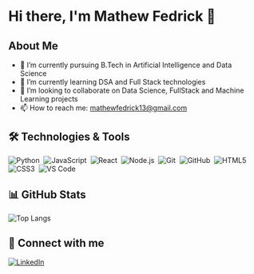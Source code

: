 # Hi there,  I'm Mathew Fedrick 👋

## About Me

- 🔭 I’m currently pursuing B.Tech in Artificial Intelligence and Data Science  
- 🌱 I’m currently learning DSA and Full Stack technologies  
- 👯 I’m looking to collaborate on Data Science, FullStack and Machine Learning projects  
- 📫 How to reach me: mathewfedrick13@gmail.com  

## 🛠️ Technologies & Tools

![Python](https://img.shields.io/badge/-Python-05122A?style=flat&logo=python)&nbsp;
![JavaScript](https://img.shields.io/badge/-JavaScript-05122A?style=flat&logo=javascript)&nbsp;
![React](https://img.shields.io/badge/-React-05122A?style=flat&logo=react)&nbsp;
![Node.js](https://img.shields.io/badge/-Node.js-05122A?style=flat&logo=node.js)&nbsp;
![Git](https://img.shields.io/badge/-Git-05122A?style=flat&logo=git)&nbsp;
![GitHub](https://img.shields.io/badge/-GitHub-05122A?style=flat&logo=github)&nbsp;
![HTML5](https://img.shields.io/badge/-HTML5-05122A?style=flat&logo=html5)&nbsp;
![CSS3](https://img.shields.io/badge/-CSS3-05122A?style=flat&logo=css3)&nbsp;
![VS Code](https://img.shields.io/badge/-VS%20Code-05122A?style=flat&logo=visual-studio-code&logoColor=007ACC)&nbsp;

## 📊 GitHub Stats

![Top Langs](https://github-readme-stats.vercel.app/api/top-langs/?username=Mathew1327&layout=compact&theme=github_dark)

## 🔗 Connect with me

[![LinkedIn](https://img.shields.io/badge/-LinkedIn-0077B5?style=flat&logo=linkedin&logoColor=white)](https://www.linkedin.com/in/mathew-fedrick-i-52120321a/)
